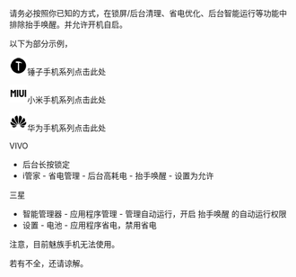 请务必按照你已知的方式，在锁屏/后台清理、省电优化、后台智能运行等功能中排除抬手唤醒。并允许开机自启。

以下为部分示例，

![Smartisan](https://github.com/kongzue/Res/raw/master/app/src/main/res/mipmap-xxxhdpi/ic_smartisan.png)锤子手机系列点击此处

![MIUI](https://github.com/kongzue/Res/raw/master/app/src/main/res/mipmap-xxxhdpi/ic_miui.png)小米手机系列点击此处

![Huawei](https://github.com/kongzue/Res/raw/master/app/src/main/res/mipmap-xxxhdpi/ic_huawei.png)华为手机系列点击此处

VIVO
- 后台长按锁定
- i管家 - 省电管理 - 后台高耗电 - 抬手唤醒 - 设置为允许

三星
- 智能管理器 - 应用程序管理 - 管理自动运行，开启 抬手唤醒 的自动运行权限
- 设置 - 电池 - 应用程序省电，禁用省电

注意，目前魅族手机无法使用。

若有不全，还请谅解。
